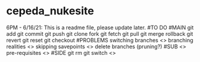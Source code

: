 # cepeda_nukesite
<KaiEzeckai22>
6PM - 6/16/21: This is a readme file, please update later.
#TO DO
#MAIN
</> git add 
</> git commit
</> git push
</> git clone
</> fork
</> git fetch
</> git pull
</> git merge
</> rollback
</> git revert
</> git reset
</> git checkout
#PROBLEMS
</> switching branches
<> branching realities
<> skipping savepoints
<> delete branches (pruning?)
#SUB
<> pre-requisites
<> 
#SIDE
</> git rm
</> git switch
<>
